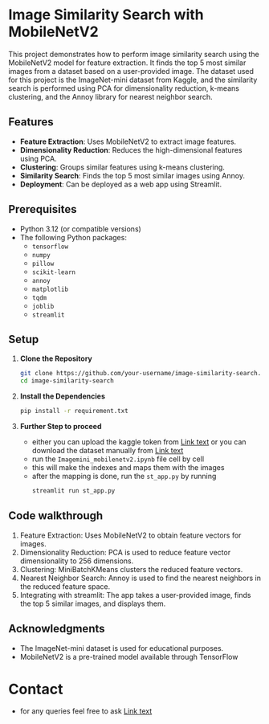 # Image Similarity Search with MobileNetV2

This project demonstrates how to perform image similarity search using the MobileNetV2 model for feature extraction. It finds the top 5 most similar images from a dataset based on a user-provided image. The dataset used for this project is the ImageNet-mini dataset from Kaggle, and the similarity search is performed using PCA for dimensionality reduction, k-means clustering, and the Annoy library for nearest neighbor search.

## Features

- **Feature Extraction**: Uses MobileNetV2 to extract image features.
- **Dimensionality Reduction**: Reduces the high-dimensional features using PCA.
- **Clustering**: Groups similar features using k-means clustering.
- **Similarity Search**: Finds the top 5 most similar images using Annoy.
- **Deployment**: Can be deployed as a web app using Streamlit.

## Prerequisites

- Python 3.12 (or compatible versions)
- The following Python packages:
  - `tensorflow`
  - `numpy`
  - `pillow`
  - `scikit-learn`
  - `annoy`
  - `matplotlib`
  - `tqdm`
  - `joblib`
  - `streamlit`

## Setup

1. **Clone the Repository**

   ```bash
   git clone https://github.com/your-username/image-similarity-search.git
   cd image-similarity-search
   ```

2. **Install the Dependencies**
   ```bash
   pip install -r requirement.txt
   ```
3. **Further Step to proceed**
   - either you can upload the kaggle token from [Link text](https://www.kaggle.com/settings) or you can download the dataset manually from [Link text](https://www.kaggle.com/datasets/ifigotin/imagenetmini-1000)
   - run the `Imagemini_mobilenetv2.ipynb` file cell by cell
   - this will make the indexes and maps them with the images
   - after the mapping is done, run the `st_app.py` by running
     ```bash
     streamlit run st_app.py
     ```

## Code walkthrough
1. Feature Extraction: Uses MobileNetV2 to obtain feature vectors for images.
2. Dimensionality Reduction: PCA is used to reduce feature vector dimensionality to 256 dimensions.
3. Clustering: MiniBatchKMeans clusters the reduced feature vectors.
4. Nearest Neighbor Search: Annoy is used to find the nearest neighbors in the reduced feature space.
5. Integrating with streamlit: The app takes a user-provided image, finds the top 5 similar images, and displays them.

## Acknowledgments
- The ImageNet-mini dataset is used for educational purposes.
- MobileNetV2 is a pre-trained model available through TensorFlow

# Contact
- for any queries feel free to ask [Link text](pubrejagautam101@gmail.com)
